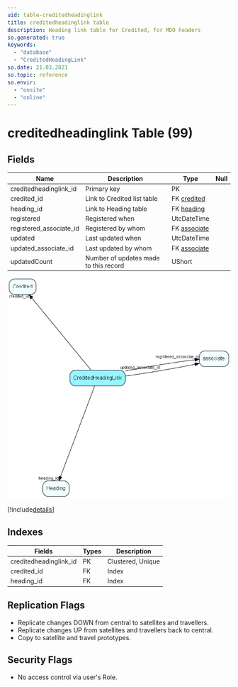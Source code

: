 ```yaml
---
uid: table-creditedheadinglink
title: creditedheadinglink table
description: Heading link table for Credited, for MDO headers
so.generated: true
keywords:
  - "database"
  - "CreditedHeadingLink"
so.date: 21.03.2021
so.topic: reference
so.envir:
  - "onsite"
  - "online"
---
```


# creditedheadinglink Table (99)

## Fields

| Name | Description | Type | Null |
|------|-------------|------|:----:|
|creditedheadinglink\_id|Primary key|PK| |
|credited\_id|Link to Credited list table|FK [credited](credited.md)| |
|heading\_id|Link to Heading table|FK [heading](heading.md)| |
|registered|Registered when|UtcDateTime| |
|registered\_associate\_id|Registered by whom|FK [associate](associate.md)| |
|updated|Last updated when|UtcDateTime| |
|updated\_associate\_id|Last updated by whom|FK [associate](associate.md)| |
|updatedCount|Number of updates made to this record|UShort| |


![CreditedHeadingLink table relationship diagram](./media/CreditedHeadingLink.png)

[!include[details](./includes/CreditedHeadingLink.md)]

## Indexes

| Fields | Types | Description |
|--------|-------|-------------|
|creditedheadinglink\_id |PK |Clustered, Unique |
|credited\_id |FK |Index |
|heading\_id |FK |Index |

## Replication Flags

* Replicate changes DOWN from central to satellites and travellers.
* Replicate changes UP from satellites and travellers back to central.
* Copy to satellite and travel prototypes.

## Security Flags

* No access control via user's Role.

